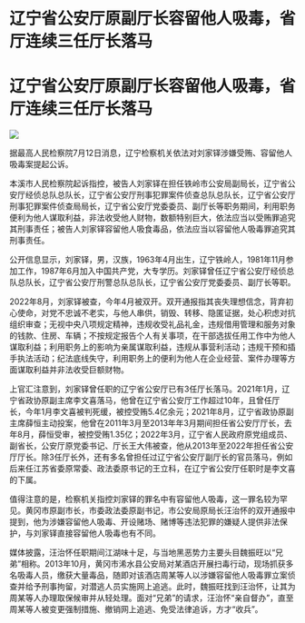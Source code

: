 # 辽宁省公安厅原副厅长容留他人吸毒，省厅连续三任厅长落马

# 辽宁省公安厅原副厅长容留他人吸毒，省厅连续三任厅长落马

![](https://inews.gtimg.com/om_bt/OeRZquEFj56WveUfmpzaHFjqX_S33LJgmf1-duUe4ynQsAA/1000)

据最高人民检察院7月12日消息，辽宁检察机关依法对刘家铎涉嫌受贿、容留他人吸毒案提起公诉。

本溪市人民检察院起诉指控，被告人刘家铎在担任铁岭市公安局副局长，辽宁省公安厅经侦总队总队长，辽宁省公安厅刑事犯罪案件侦查总队总队长，辽宁省公安厅刑事犯罪案件侦查局局长，辽宁省公安厅党委委员、副厅长等职务期间，利用职务便利为他人谋取利益，非法收受他人财物，数额特别巨大，依法应当以受贿罪追究其刑事责任；被告人刘家铎容留他人吸食毒品，依法应当以容留他人吸毒罪追究其刑事责任。

公开信息显示，刘家铎，男，汉族，1963年4月出生，辽宁铁岭人，1981年11月参加工作，1987年6月加入中国共产党，大专学历。刘家铎曾任辽宁省公安厅经侦总队总队长，辽宁省公安厅刑警总队总队长，辽宁省公安厅党委委员、副厅长等职。

2022年8月，刘家铎被查，今年4月被双开。双开通报指其丧失理想信念，背弃初心使命，对党不忠诚不老实，与他人串供，销毁、转移、隐匿证据，处心积虑对抗组织审查；无视中央八项规定精神，违规收受礼品礼金，违规借用管理和服务对象的钱款、住房、车辆；不按规定报告个人有关事项，在干部选拔任用工作中为他人谋取利益；利用职务上的影响为亲属谋取利益，违规从事营利活动；违规干预和插手执法活动；纪法底线失守，利用职务上的便利为他人在企业经营、案件办理等方面谋取利益并非法收受巨额财物。

上官汇注意到，刘家铎曾任职的辽宁省公安厅已有3任厅长落马。2021年1月，辽宁省政协原副主席李文喜落马，他曾在辽宁省公安厅工作超过10年，且曾任厅长，今年1月李文喜被判死缓，被控受贿5.4亿余元；2021年8月，辽宁省政协原副主席薛恒主动投案，他曾在2011年3月至2013年年3月期间担任省公安厅厅长，去年8月，薛恒受审，被控受贿1.35亿；2022年3月，辽宁省人民政府原党组成员、副省长，公安厅原党委书记、厅长王大伟被查，他从2013年至2022年担任省公安厅厅长。除3任厅长外，还有多名曾担任过辽宁省公安厅副厅长的官员落马，例如后来任江苏省委原常委、政法委原书记的王立科，在辽宁省公安厅任职时是李文喜的下属。

值得注意的是，检察机关指控刘家铎的罪名中有容留他人吸毒，这一罪名较为罕见。黄冈市原副市长，市委政法委原副书记，市公安局原局长汪治怀的双开通报中提到，他为涉嫌容留他人吸毒、开设赌场、赌博等违法犯罪的嫌疑人提供非法保护，与刘家铎直接容留他人吸毒也有不同。

媒体披露，汪治怀任职期间江湖味十足，与当地黑恶势力主要头目魏振旺以“兄弟”相称。2013年10月，黄冈市浠水县公安局对某酒店开展扫毒行动，现场抓获多名吸毒人员，缴获大量毒品，随即对该酒店周某等人以涉嫌容留他人吸毒罪立案侦查并给予刑事拘留，对潜逃人员实施网上追逃。此时，魏振旺找到汪治怀，让其为周某等人办理取保候审并从轻处理。面对“兄弟”的请求，汪治怀“亲自督办”，直至周某等人被变更强制措施、撤销网上追逃、免受法律追诉，方才“收兵”。

